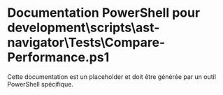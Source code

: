 # Documentation PowerShell pour development\scripts\ast-navigator\Tests\Compare-Performance.ps1

Cette documentation est un placeholder et doit être générée par un outil PowerShell spécifique.
